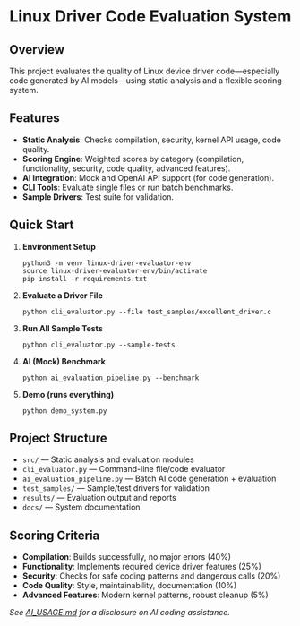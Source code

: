 # Linux Driver Code Evaluation System

## Overview
This project evaluates the quality of Linux device driver code—especially code generated by AI models—using static analysis and a flexible scoring system.

## Features
- **Static Analysis**: Checks compilation, security, kernel API usage, code quality.
- **Scoring Engine**: Weighted scores by category (compilation, functionality, security, code quality, advanced features).
- **AI Integration**: Mock and OpenAI API support (for code generation).
- **CLI Tools**: Evaluate single files or run batch benchmarks.
- **Sample Drivers**: Test suite for validation.

## Quick Start

1. **Environment Setup**
    ```
    python3 -m venv linux-driver-evaluator-env
    source linux-driver-evaluator-env/bin/activate
    pip install -r requirements.txt
    ```

2. **Evaluate a Driver File**
    ```
    python cli_evaluator.py --file test_samples/excellent_driver.c
    ```

3. **Run All Sample Tests**
    ```
    python cli_evaluator.py --sample-tests
    ```

4. **AI (Mock) Benchmark**
    ```
    python ai_evaluation_pipeline.py --benchmark
    ```

5. **Demo (runs everything)**
    ```
    python demo_system.py
    ```

## Project Structure

- `src/`               — Static analysis and evaluation modules
- `cli_evaluator.py`   — Command-line file/code evaluator
- `ai_evaluation_pipeline.py` — Batch AI code generation + evaluation
- `test_samples/`      — Sample/test drivers for validation
- `results/`           — Evaluation output and reports
- `docs/`              — System documentation

## Scoring Criteria

- **Compilation**: Builds successfully, no major errors (40%)
- **Functionality**: Implements required device driver features (25%)
- **Security**: Checks for safe coding patterns and dangerous calls (20%)
- **Code Quality**: Style, maintainability, documentation (10%)
- **Advanced Features**: Modern kernel patterns, robust cleanup (5%)

_See [AI_USAGE.md](AI_Usage.md) for a disclosure on AI coding assistance._
